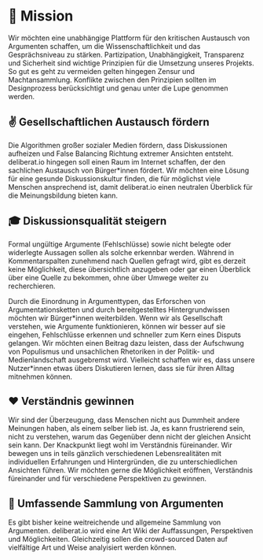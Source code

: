 # 🎯 Mission

Wir möchten eine unabhängige Plattform für den kritischen Austausch von Argumenten schaffen, um die Wissenschaftlichkeit und das Gesprächsniveau zu stärken. Partizipation, Unabhängigkeit, Transparenz und Sicherheit sind wichtige Prinzipien für die Umsetzung unseres Projekts. So gut es geht zu vermeiden gelten hingegen Zensur und Machtansammlung. Konflikte zwischen den Prinzipien sollten im Designprozess berücksichtigt und genau unter die Lupe genommen werden.

## ✌️ Gesellschaftlichen Austausch fördern

Die Algorithmen großer sozialer Medien fördern, dass Diskussionen aufheizen und False Balancing Richtung extremer Ansichten entsteht. deliberat.io hingegen soll einen Raum im Internet schaffen, der den sachlichen Austausch von Bürger\*innen fördert. Wir möchten eine Lösung für eine gesunde Diskussionskultur finden, die für möglichst viele Menschen ansprechend ist, damit deliberat.io einen neutralen Überblick für die Meinungsbildung bieten kann.

## 🎓 Diskussionsqualität steigern

Formal ungültige Argumente (Fehlschlüsse) sowie nicht belegte oder widerlegte Aussagen sollen als solche erkennbar werden. Während in Kommentarspalten zunehmend nach Quellen gefragt wird, gibt es derzeit keine Möglichkeit, diese übersichtlich anzugeben oder gar einen Überblick über eine Quelle zu bekommen, ohne über Umwege weiter zu recherchieren.

Durch die Einordnung in Argumenttypen, das Erforschen von Argumentationsketten und durch bereitgestelltes Hintergrundwissen möchten wir Bürger\*innen weiterbilden. Wenn wir als Gesellschaft verstehen, wie Argumente funktionieren, können wir besser auf sie eingehen, Fehlschlüsse erkennen und schneller zum Kern eines Disputs gelangen. Wir möchten einen Beitrag dazu leisten, dass der Aufschwung von Populismus und unsachlichen Rhetoriken in der Politik- und Medienlandschaft ausgebremst wird. Vielleicht schaffen wir es, dass unsere Nutzer\*innen etwas übers Diskutieren lernen, dass sie für ihren Alltag mitnehmen können.

## ❤️ Verständnis gewinnen

Wir sind der Überzeugung, dass Menschen nicht aus Dummheit andere Meinungen haben, als einem selber lieb ist. Ja, es kann frustrierend sein, nicht zu verstehen, warum das Gegenüber denn nicht der gleichen Ansicht sein kann. Der Knackpunkt liegt wohl im Verständnis füreinander. Wir bewegen uns in teils gänzlich verschiedenen Lebensrealitäten mit individuellen Erfahrungen und Hintergründen, die zu unterschiedlichen Ansichten führen. Wir möchten gerne die Möglichkeit eröffnen, Verständnis füreinander und für verschiedene Perspektiven zu gewinnen.

## 💬 Umfassende Sammlung von Argumenten

Es gibt bisher keine weitreichende und allgemeine Sammlung von Argumenten. deliberat.io wird eine Art Wiki der Auffassungen, Perspektiven und Möglichkeiten. Gleichzeitig sollen die crowd-sourced Daten auf vielfältige Art und Weise analyisiert werden können.
